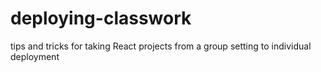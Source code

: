 # deploying-classwork
tips and tricks for taking React projects from a group setting to individual deployment
